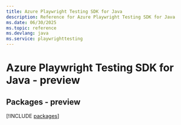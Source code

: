 ```yaml
---
title: Azure Playwright Testing SDK for Java
description: Reference for Azure Playwright Testing SDK for Java
ms.date: 06/30/2025
ms.topic: reference
ms.devlang: java
ms.service: playwrighttesting
---
```

# Azure Playwright Testing SDK for Java - preview
## Packages - preview
[!INCLUDE [packages](playwright-testing-index.md)]